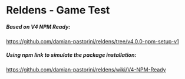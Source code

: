 # Reldens - Game Test

##### Based on V4 NPM Ready:

https://github.com/damian-pastorini/reldens/tree/v4.0.0-npm-setup-v1

##### Using npm link to simulate the package installation:

https://github.com/damian-pastorini/reldens/wiki/V4-NPM-Ready
